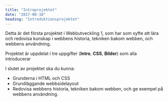 ```yaml
---
title: "Introprojektet"
date: "2017-08-10"
heading: "Introduktionsprojektet"
---
```


Detta är det första projektet i Webbutveckling 1, som har som syfte att lära och redovisa kunskap i webbens historia, tekniken bakom webben, och webbens användning.

Projektet är uppdelat i tre uppgifter (**Intro**, **CSS**, **Bilder**) som alla introducerar

I slutet av projektet ska du kunna:

- Grunderna i HTML och CSS
- Grundläggande webbsidelayout
- Redovisa webbens historia, tekniken bakom webben, och ge exempel på webbens användning.

